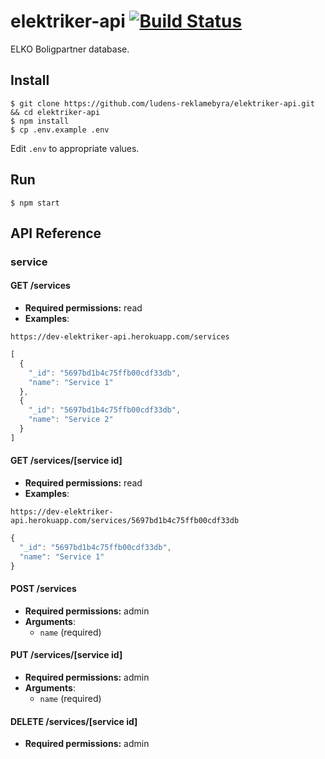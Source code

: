 # elektriker-api [![Build Status](https://travis-ci.org/ludens-reklamebyra/elektriker-api.svg?branch=dev)](https://travis-ci.org/ludens-reklamebyra/elektriker-api)
ELKO Boligpartner database.

## Install
```
$ git clone https://github.com/ludens-reklamebyra/elektriker-api.git && cd elektriker-api
$ npm install
$ cp .env.example .env
```
Edit `.env` to appropriate values.

## Run
```
$ npm start
```

## API Reference
### service
#### GET /services
- **Required permissions:** read
- **Examples**:
```
https://dev-elektriker-api.herokuapp.com/services
```
```javascript
[
  {
    "_id": "5697bd1b4c75ffb00cdf33db",
    "name": "Service 1"
  },
  {
    "_id": "5697bd1b4c75ffb00cdf33db",
    "name": "Service 2"
  }
]
```

#### GET /services/[service id]
- **Required permissions:** read
- **Examples**:
```
https://dev-elektriker-api.herokuapp.com/services/5697bd1b4c75ffb00cdf33db
```
```javascript
{
  "_id": "5697bd1b4c75ffb00cdf33db",
  "name": "Service 1"
}
```

#### POST /services
- **Required permissions:** admin
- **Arguments**:
  - `name` (required)

#### PUT /services/[service id]
- **Required permissions:** admin
- **Arguments**:
  - `name` (required)

#### DELETE /services/[service id]
- **Required permissions:** admin
